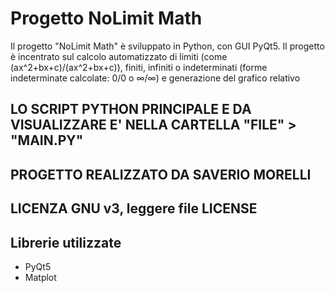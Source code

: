 # Progetto NoLimit Math
Il progetto "NoLimit Math" è sviluppato in Python, con GUI PyQt5.
Il progetto è incentrato sul calcolo automatizzato di limiti (come (ax^2+bx+c)/(ax^2+bx+c)), finiti, infiniti o indeterminati (forme indeterminate calcolate: 0/0 o ∞/∞) e generazione del grafico relativo

## LO SCRIPT PYTHON PRINCIPALE E DA VISUALIZZARE E' NELLA CARTELLA "FILE" > "MAIN.PY"

## PROGETTO REALIZZATO DA SAVERIO MORELLI
## LICENZA GNU v3, leggere file LICENSE

## Librerie utilizzate
- PyQt5
- Matplot
